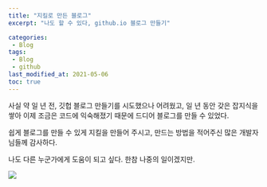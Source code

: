 ```yaml
---
title: "지킬로 만든 블로그"
excerpt: "나도 할 수 있다, github.io 블로그 만들기"

categories:
 - Blog
tags:
 - Blog
 - github
last_modified_at: 2021-05-06
toc: true
---
```


사실 약 일 년 전, 깃헙 블로그 만들기를 시도했으나 
어려웠고, 일 년 동안 갖은 잡지식을 쌓아 이제 조금은 코드에 
익숙해졌기 때문에 드디어 블로그를 만들 수 있었다. 

쉽게 블로그를 만들 수 있게 지킬을 만들어 주시고, 
만드는 방법을 적어주신 많은 개발자님들께 감사하다.

나도 다른 누군가에게 도움이 되고 싶다. 
한참 나중의 일이겠지만. 

<img src="https://drive.google.com/uc?export=view&id=1IK7s-pUewzjLUxW0n5ITf06rKFpSC0zZ">